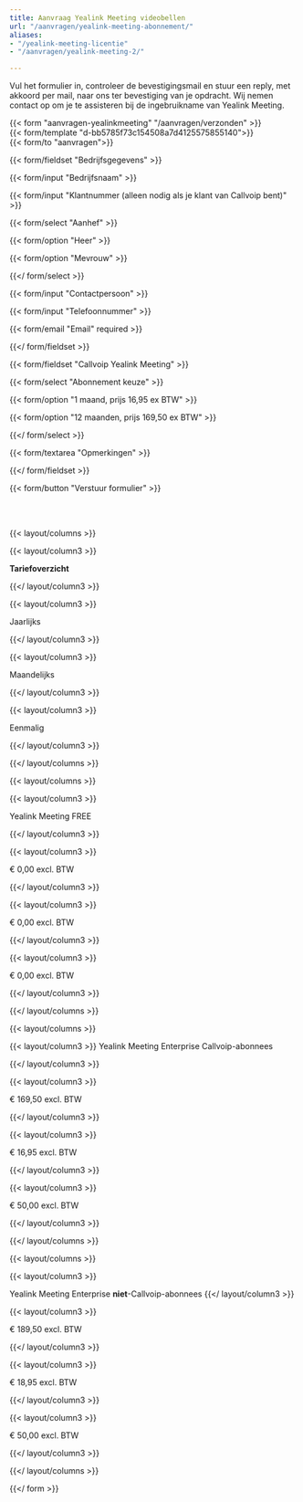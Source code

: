 ```yaml
---
title: Aanvraag Yealink Meeting videobellen
url: "/aanvragen/yealink-meeting-abonnement/"
aliases: 
- "/yealink-meeting-licentie"
- "/aanvragen/yealink-meeting-2/"

---
```

Vul het formulier in, controleer de bevestigingsmail en stuur een reply, met akkoord per mail, naar ons ter bevestiging van je opdracht. Wij nemen contact op om je te assisteren bij de ingebruikname van Yealink Meeting. 


{{< form "aanvragen-yealinkmeeting" "/aanvragen/verzonden" >}}  
{{< form/template "d-bb5785f73c154508a7d4125575855140">}}  
{{< form/to "aanvragen">}}

{{< form/fieldset "Bedrijfsgegevens" >}}

{{< form/input "Bedrijfsnaam" >}}

{{< form/input "Klantnummer (alleen nodig als je klant van Callvoip bent)" >}}

{{< form/select "Aanhef" >}}

{{< form/option "Heer" >}}

{{< form/option "Mevrouw" >}}

{{</ form/select >}}

{{< form/input "Contactpersoon" >}}

{{< form/input "Telefoonnummer" >}}

{{< form/email "Email" required >}}

{{</ form/fieldset >}}

{{< form/fieldset "Callvoip Yealink Meeting" >}}

{{< form/select "Abonnement keuze" >}}

{{< form/option "1 maand, prijs 16,95 ex BTW" >}}

{{< form/option "12 maanden, prijs 169,50 ex BTW" >}}

{{</ form/select >}}

{{< form/textarea "Opmerkingen" >}}

{{</ form/fieldset >}}

{{< form/button "Verstuur formulier" >}}

<br><br>

{{< layout/columns >}}

{{< layout/column3 >}}

**Tariefoverzicht**

{{</ layout/column3 >}}

{{< layout/column3 >}}

Jaarlijks

{{</ layout/column3 >}}

{{< layout/column3 >}}

Maandelijks

{{</ layout/column3 >}}

{{< layout/column3 >}}

Eenmalig

{{</ layout/column3 >}}

{{</ layout/columns >}}


{{< layout/columns >}}

{{< layout/column3 >}}

Yealink Meeting FREE

{{</ layout/column3 >}}

{{< layout/column3 >}}

€ 0,00 excl. BTW

{{</ layout/column3 >}}

{{< layout/column3 >}}

€ 0,00 excl. BTW

{{</ layout/column3 >}}

{{< layout/column3 >}}

€ 0,00 excl. BTW

{{</ layout/column3 >}}

{{</ layout/columns >}}

{{< layout/columns >}}

{{< layout/column3 >}}
Yealink Meeting Enterprise Callvoip-abonnees

{{</ layout/column3 >}}

{{< layout/column3 >}}


€ 169,50 excl. BTW

{{</ layout/column3 >}}

{{< layout/column3 >}}

€ 16,95 excl. BTW

{{</ layout/column3 >}}

{{< layout/column3 >}}

€ 50,00 excl. BTW

{{</ layout/column3 >}}

{{</ layout/columns >}}

{{< layout/columns >}}

{{< layout/column3 >}}

Yealink Meeting Enterprise <b>niet</b>-Callvoip-abonnees
{{</ layout/column3 >}}

{{< layout/column3 >}}

€ 189,50 excl. BTW

{{</ layout/column3 >}}

{{< layout/column3 >}}

€ 18,95 excl. BTW

{{</ layout/column3 >}}

{{< layout/column3 >}}

€ 50,00 excl. BTW

{{</ layout/column3 >}}

{{</ layout/columns >}}

{{</ form >}}
